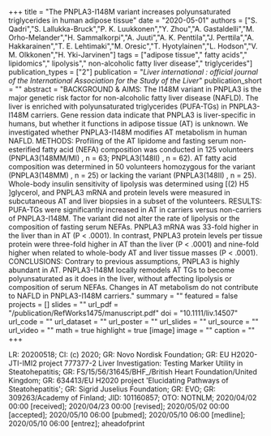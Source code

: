 +++
title = "The PNPLA3-I148M variant increases polyunsaturated triglycerides in human adipose tissue"
date = "2020-05-01"
authors = ["S. Qadri","S. Lallukka-Bruck","P. K. Luukkonen","Y. Zhou","A. Gastaldelli","M. Orho-Melander","H. Sammalkorpi","A. Juuti","A. K. Penttila","J. Perttila","A. Hakkarainen","T. E. Lehtimaki","M. Oresic","T. Hyotylainen","L. Hodson","V. M. Olkkonen","H. Yki-Jarvinen"]
tags = ["adipose tissue"," fatty acids"," lipidomics"," lipolysis"," non-alcoholic fatty liver disease"," triglycerides"]
publication_types = ["2"]
publication = "_Liver international : official journal of the International Association for the Study of the Liver_"
publication_short = ""
abstract = "BACKGROUND & AIMS: The I148M variant in PNPLA3 is the major genetic risk factor for non-alcoholic fatty liver disease (NAFLD). The liver is enriched with polyunsaturated triglycerides (PUFA-TGs) in PNPLA3-I148M carriers. Gene ression data indicate that PNPLA3 is liver-specific in humans, but whether it functions in adipose tissue (AT) is unknown. We investigated whether PNPLA3-I148M modifies AT metabolism in human NAFLD. METHODS: Profiling of the AT lipidome and fasting serum non-esterified fatty acid (NEFA) composition was conducted in 125 volunteers (PNPLA3(148MM/MI) , n = 63; PNPLA3(148II) , n = 62). AT fatty acid composition was determined in 50 volunteers homozygous for the variant (PNPLA3(148MM) , n = 25) or lacking the variant (PNPLA3(148II) , n = 25). Whole-body insulin sensitivity of lipolysis was determined using [(2) H5 ]glycerol, and PNPLA3 mRNA and protein levels were measured in subcutaneous AT and liver biopsies in a subset of the volunteers. RESULTS: PUFA-TGs were significantly increased in AT in carriers versus non-carriers of PNPLA3-I148M. The variant did not alter the rate of lipolysis or the composition of fasting serum NEFAs. PNPLA3 mRNA was 33-fold higher in the liver than in AT (P < .0001). In contrast, PNPLA3 protein levels per tissue protein were three-fold higher in AT than the liver (P < .0001) and nine-fold higher when related to whole-body AT and liver tissue masses (P < .0001). CONCLUSIONS: Contrary to previous assumptions, PNPLA3 is highly abundant in AT. PNPLA3-I148M locally remodels AT TGs to become polyunsaturated as it does in the liver, without affecting lipolysis or composition of serum NEFAs. Changes in AT metabolism do not contribute to NAFLD in PNPLA3-I148M carriers."
summary = ""
featured = false
projects = []
slides = ""
url_pdf = "/publication/RefWorks1475/manuscript.pdf"
doi = "10.1111/liv.14507"
url_code = ""
url_dataset = ""
url_poster = ""
url_slides = ""
url_source = ""
url_video = ""
math = true
highlight = true
[image]
image = ""
caption = ""
+++

LR: 20200518; CI: (c) 2020; GR: Novo Nordisk Foundation; GR: EU H2020-JTI-IMI2 project 777377-2 Liver Investigation: Testing Marker Utility in Steatohepatitis; GR: FS/15/56/31645/BHF_/British Heart Foundation/United Kingdom; GR: 634413/EU H2020 project 'Elucidating Pathways of Steatohepatitis'; GR: Sigrid Juselius Foundation; GR: EVO; GR: 309263/Academy of Finland; JID: 101160857; OTO: NOTNLM; 2020/04/02 00:00 [received]; 2020/04/23 00:00 [revised]; 2020/05/02 00:00 [accepted]; 2020/05/10 06:00 [pubmed]; 2020/05/10 06:00 [medline]; 2020/05/10 06:00 [entrez]; aheadofprint
